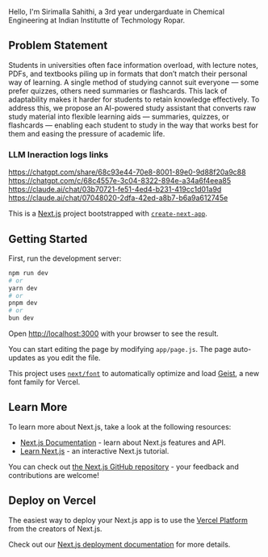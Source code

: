 Hello,
I'm Sirimalla Sahithi, a 3rd year undergarduate in Chemical Engineering at Indian Institutte of Techmology Ropar.

## Problem Statement
Students in universities often face information overload, with lecture notes, PDFs, and textbooks piling up in formats that don’t match their personal way of learning. A single method of studying cannot suit everyone — some prefer quizzes, others need summaries or flashcards. This lack of adaptability makes it harder for students to retain knowledge effectively. To address this, we propose an AI-powered study assistant that converts raw study material into flexible learning aids — summaries, quizzes, or flashcards — enabling each student to study in the way that works best for them and easing the pressure of academic life.

### LLM Ineraction logs links
https://chatgpt.com/share/68c93e44-70e8-8001-89e0-9d88f20a9c88              
https://chatgpt.com/c/68c4557e-3c04-8322-894e-a34a6f4eea85                                  
https://claude.ai/chat/03b70721-fe51-4ed4-b231-419cc1d01a9d                        
https://claude.ai/chat/07048020-2dfa-42ed-a8b7-b6a9a612745e

This is a [Next.js](https://nextjs.org) project bootstrapped with [`create-next-app`](https://github.com/vercel/next.js/tree/canary/packages/create-next-app).

## Getting Started

First, run the development server:

```bash
npm run dev
# or
yarn dev
# or
pnpm dev
# or
bun dev
```

Open [http://localhost:3000](http://localhost:3000) with your browser to see the result.

You can start editing the page by modifying `app/page.js`. The page auto-updates as you edit the file.

This project uses [`next/font`](https://nextjs.org/docs/app/building-your-application/optimizing/fonts) to automatically optimize and load [Geist](https://vercel.com/font), a new font family for Vercel.

## Learn More

To learn more about Next.js, take a look at the following resources:

- [Next.js Documentation](https://nextjs.org/docs) - learn about Next.js features and API.
- [Learn Next.js](https://nextjs.org/learn) - an interactive Next.js tutorial.

You can check out [the Next.js GitHub repository](https://github.com/vercel/next.js) - your feedback and contributions are welcome!

## Deploy on Vercel

The easiest way to deploy your Next.js app is to use the [Vercel Platform](https://vercel.com/new?utm_medium=default-template&filter=next.js&utm_source=create-next-app&utm_campaign=create-next-app-readme) from the creators of Next.js.

Check out our [Next.js deployment documentation](https://nextjs.org/docs/app/building-your-application/deploying) for more details.
